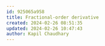 ```yaml
---
id: 925065a958
title: Fractional-order derivative
created: 2024-02-26 08:51:35
updated: 2024-02-26 10:47:43
author: Kapil Chaudhary
---
```



